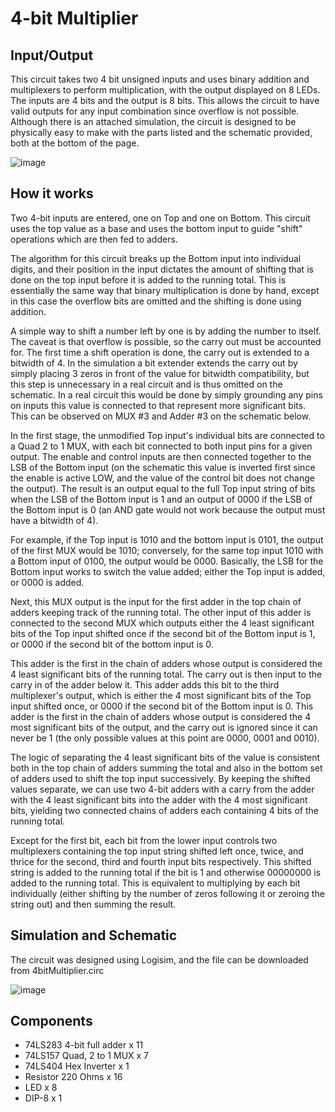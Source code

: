 # 4-bit Multiplier

## Input/Output
This circuit takes two 4 bit unsigned inputs and uses binary addition and multiplexers to perform multiplication, with the output displayed on 8 LEDs.
The inputs are 4 bits and the output is 8 bits. This allows the circuit to have valid outputs for any input combination since overflow is not possible.
Although there is an attached simulation, the circuit is designed to be physically easy to make with the parts listed and the schematic provided, both at the bottom of the page.

![image](https://github.com/user-attachments/assets/3f3177a9-a50b-436f-9ecc-64c9e2d7a465)

## How it works
Two 4-bit inputs are entered, one on Top and one on Bottom. This circuit uses the top value as a base and uses the bottom input to guide "shift" operations which are then fed to adders.

The algorithm for this circuit breaks up the Bottom input into individual digits, and their position in the input dictates the amount of shifting that is done on the top input before it is added to the running total. This is essentially the same way that binary multiplication is done by hand, except in this case the overflow bits are omitted and the shifting is done using addition. 

A simple way to shift a number left by one is by adding the number to itself. The caveat is that overflow is possible, so the carry out must be accounted for. The first time a shift operation is done, the carry out is extended to a bitwidth of 4. In the simulation a bit extender extends the carry out by simply placing 3 zeros in front of the value for bitwidth compatibility, but this step is unnecessary in a real circuit and is thus omitted on the schematic. In a real circuit this would be done by simply grounding any pins on inputs this value is connected to that represent more significant bits. This can be observed on MUX #3 and Adder #3 on the schematic below.

In the first stage, the unmodified Top input's individual bits are connected to a Quad 2 to 1 MUX, with each bit connected to both input pins for a given output. The enable and control inputs are then connected together to the LSB of the Bottom input (on the schematic this value is inverted first since the enable is active LOW, and the value of the control bit does not change the output). The result is an output equal to the full Top input string of bits when the LSB of the Bottom input is 1 and an output of 0000 if the LSB of the Bottom input is 0 (an AND gate would not work because the output must have a bitwidth of 4).

For example, if the Top input is 1010 and the bottom input is 0101, the output of the first MUX would be 1010; conversely, for the same top input 1010 with a Bottom input of 0100, the output would be 0000. Basically, the LSB for the Bottom input works to switch the value added; either the Top input is added, or 0000 is added.

Next, this MUX output is the input for the first adder in the top chain of adders keeping track of the running total. The other input of this adder is connected to the second MUX which outputs either the 4 least significant bits of the Top input shifted once if the second bit of the Bottom input is 1, or 0000 if the second bit of the bottom input is 0. 

This adder is the first in the chain of adders whose output is considered the 4 least significant bits of the running total. The carry out is then input to the carry in of the adder below it. This adder adds this bit to the third multiplexer's output, which is either the 4 most significant bits of the Top input shifted once, or 0000 if the second bit of the Bottom input is 0. This adder is the first in the chain of adders whose output is considered the 4 most significant bits of the output, and the carry out is ignored since it can never be 1 (the only possible values at this point are 0000, 0001 and 0010).

The logic of separating the 4 least significant bits of the value is consistent both in the top chain of adders summing the total and also in the bottom set of adders used to shift the top input successively. By keeping the shifted values separate, we can use two 4-bit adders with a carry from the adder with the 4 least significant bits into the adder with the 4 most significant bits, yielding two connected chains of adders each containing 4 bits of the running total.

Except for the first bit, each bit from the lower input controls two multiplexers containing the top input string shifted left once, twice, and thrice for the second, third and fourth input bits respectively. This shifted string is added to the running total if the bit is 1 and otherwise 00000000 is added to the running total. This is equivalent to multiplying by each bit individually (either shifting by the number of zeros following it or zeroing the string out) and then summing the result.

## Simulation and Schematic
The circuit was designed using Logisim, and the file can be downloaded from 4bitMultiplier.circ

![image](https://github.com/user-attachments/assets/fbe8b0b6-0d28-431f-9eea-7813689253b6)

## Components
- 74LS283 4-bit full adder x 11
- 74LS157 Quad, 2 to 1 MUX x 7
- 74LS404 Hex Inverter x 1
- Resistor 220 Ohms x 16
- LED x 8
- DIP-8 x 1
